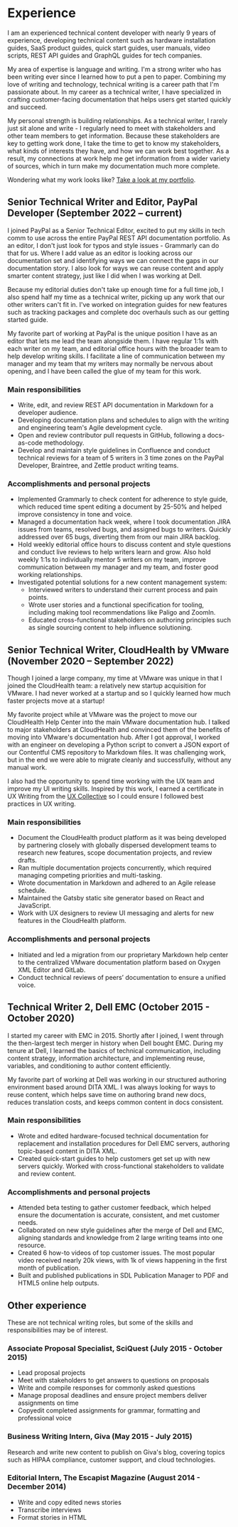 # Experience

I am an experienced technical content developer with nearly 9 years of experience, developing technical content such as hardware installation guides, SaaS product guides, quick start guides, user manuals, video scripts, REST API guides and GraphQL guides for tech companies.

My area of expertise is language and writing. I'm a strong writer who has been writing ever since I learned how to put a pen to paper. Combining my love of writing and technology, technical writing is a career path that I'm passionate about. In my career as a technical writer, I have specialized in crafting customer-facing documentation that helps users get started quickly and succeed.

My personal strength is building relationships. As a technical writer, I rarely just sit alone and write - I regularly need to meet with stakeholders and other team members to get information. Because these stakeholders are key to getting work done, I take the time to get to know my stakeholders, what kinds of interests they have, and how we can work best together. As a result, my connections at work help me get information from a wider variety of sources, which in turn make my documentation much more complete.

Wondering what my work looks like? [Take a look at my portfolio](portfolio.md).

## Senior Technical Writer and Editor, PayPal Developer (September 2022 – current)

I joined PayPal as a Senior Technical Editor, excited to put my skills in tech comm to use across the entire PayPal REST API documentation portfolio. As an editor, I don't just look for typos and style issues - Grammarly can do that for us. Where I add value as an editor is looking across our documentation set and identifying ways we can connect the gaps in our documentation story. I also look for ways we can reuse content and apply smarter content strategy, just like I did when I was working at Dell.

Because my editorial duties don't take up enough time for a full time job, I also spend half my time as a technical writer, picking up any work that our other writers can't fit in. I've worked on integration guides for new features such as tracking packages and complete doc overhauls such as our getting started guide.

My favorite part of working at PayPal is the unique position I have as an editor that lets me lead the team alongside them. I have regular 1:1s with each writer on my team, and editorial office hours with the broader team to help develop writing skills. I facilitate a line of communication between my manager and my team that my writers may normally be nervous about opening, and I have been called the glue of my team for this work.

### Main responsibilities

- Write, edit, and review REST API documentation in Markdown for a developer audience.
- Developing documentation plans and schedules to align with the writing and engineering team's Agile development cycle. 
- Open and review contributor pull requests in GitHub, following a docs-as-code methodology. 
- Develop and maintain style guidelines in Confluence and conduct technical reviews for a team of 5 writers in 3 time zones on the PayPal Developer, Braintree, and Zettle product writing teams.

### Accomplishments and personal projects

- Implemented Grammarly to check content for adherence to style guide, which reduced time spent editing a document by 25-50% and helped improve consistency in tone and voice.
- Managed a documentation hack week, where I took documentation JIRA issues from teams, resolved bugs, and assigned bugs to writers. Quickly addressed over 65 bugs, diverting them from our main JIRA backlog.
- Hold weekly editorial office hours to discuss content and style questions and conduct live reviews to help writers learn and grow. Also hold weekly 1:1s to individually mentor 5 writers on my team, improve communication between my manager and my team, and foster good working relationships.
- Investigated potential solutions for a new content management system:
	- Interviewed writers to understand their current process and pain points.
	- Wrote user stories and a functional specification for tooling, including making tool recommendations like Paligo and ZoomIn.
	- Educated cross-functional stakeholders on authoring principles such as single sourcing content to help influence solutioning. 
	
## Senior Technical Writer, CloudHealth by VMware (November 2020 – September 2022)

Though I joined a large company, my time at VMware was unique in that I joined the CloudHealth team: a relatively new startup acquisition for VMware. I had never worked at a startup and so I quickly learned how much faster projects move at a startup!

My favorite project while at VMware was the project to move our CloudHealth Help Center into the main VMware documentation hub. I talked to major stakeholders at CloudHealth and convinced them of the benefits of moving into VMware's documentation hub. After I got approval, I worked with an engineer on developing a Python script to convert a JSON export of our Contentful CMS repository to Markdown files. It was challenging work, but in the end we were able to migrate cleanly and successfully, without any manual work.

I also had the opportunity to spend time working with the UX team and improve my UI writing skills. Inspired by this work, I earned a certificate in UX Writing from the [UX Collective](https://uxdesign.cc/) so I could ensure I followed best practices in UX writing.

### Main responsibilities

- Document the CloudHealth product platform as it was being developed by partnering closely with globally dispersed development teams to research new features, scope documentation projects, and review drafts. 
- Ran multiple documentation projects concurrently, which required managing competing priorities and multi-tasking. 
- Wrote documentation in Markdown and adhered to an Agile release schedule. 
- Maintained the Gatsby static site generator based on React and JavaScript.
- Work with UX designers to review UI messaging and alerts for new features in the CloudHealth platform.

### Accomplishments and personal projects

- Initiated and led a migration from our proprietary Markdown help center to the centralized VMware documentation platform based on Oxygen XML Editor and GitLab.
- Conduct technical reviews of peers’ documentation to ensure a unified voice.

## Technical Writer 2, Dell EMC (October 2015 - October 2020)

I started my career with EMC in 2015. Shortly after I joined, I went through the then-largest tech merger in history when Dell bought EMC. During my tenure at Dell, I learned the basics of technical communication, including content strategy, information architecture, and implementing reuse, variables, and conditioning to author content efficiently. 

My favorite part of working at Dell was working in our structured authoring environment based around DITA XML. I was always looking for ways to reuse content, which helps save time on authoring brand new docs, reduces translation costs, and keeps common content in docs consistent.

### Main responsibilities

- Wrote and edited hardware-focused technical documentation for replacement and installation procedures for Dell EMC servers, authoring topic-based content in DITA XML. 
- Created quick-start guides to help customers get set up with new servers quickly. Worked with cross-functional stakeholders to validate and review content.

### Accomplishments and personal projects

- Attended beta testing to gather customer feedback, which helped ensure the documentation is accurate, consistent, and met customer needs.
- Collaborated on new style guidelines after the merge of Dell and EMC, aligning standards and knowledge from 2 large writing teams into one resource.
- Created 6 how-to videos of top customer issues. The most popular video received nearly 20k views, with 1k of views happening in the first month of publication.
- Built and published publications in SDL Publication Manager to PDF and HTML5 online help outputs.

## Other experience

These are not technical writing roles, but some of the skills and responsibilities may be of interest.

### Associate Proposal Specialist, SciQuest (July 2015 - October 2015)

- Lead proposal projects
- Meet with stakeholders to get answers to questions on proposals
- Write and compile responses for commonly asked questions
- Manage proposal deadlines and ensure project members deliver assignments on time
- Copyedit completed assignments for grammar, formatting and professional voice

### Business Writing Intern, Giva (May 2015 - July 2015)

Research and write new content to publish on Giva's blog, covering topics such as HIPAA compliance, customer support, and cloud technologies.

### Editorial Intern, The Escapist Magazine (August 2014 - December 2014)

- Write and copy edited news stories
- Transcribe interviews
- Format stories in HTML